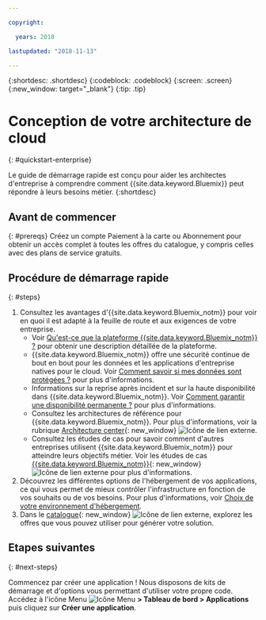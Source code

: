```yaml
---

copyright:

  years: 2018

lastupdated: "2018-11-13"

---
```


{:shortdesc: .shortdesc}
{:codeblock: .codeblock}
{:screen: .screen}
{:new_window: target="_blank"}
{:tip: .tip}

# Conception de votre architecture de cloud
{: #quickstart-enterprise}

Le guide de démarrage rapide est conçu pour aider les architectes d'entreprise à comprendre comment {{site.data.keyword.Bluemix}} peut répondre à leurs besoins métier.
{:shortdesc}

## Avant de commencer
{: #prereqs}
Créez un compte Paiement à la carte ou Abonnement pour obtenir un accès complet à toutes les offres du catalogue, y compris celles avec des plans de service gratuits. 

## Procédure de démarrage rapide
{: #steps}

1. Consultez les avantages d'{{site.data.keyword.Bluemix_notm}} pour voir en quoi il est adapté à la feuille de route et aux exigences de votre entreprise. 
    * Voir [Qu'est-ce que la plateforme {{site.data.keyword.Bluemix_notm}} ?](/docs/overview/ibm-cloud.html) pour obtenir une description détaillée de la plateforme.
    * {{site.data.keyword.Bluemix_notm}} offre une sécurité continue de bout en bout pour les données et les applications d'entreprise natives pour le cloud. Voir [Comment savoir si mes données sont protégées ?](/docs/overview/security.html) pour plus d'informations. 
    * Informations sur la reprise après incident et sur la haute disponibilité dans {{site.data.keyword.Bluemix_notm}}. Voir [Comment garantir une disponibilité permanente ?](/docs/overview/zero_downtime.html#zero-downtime) pour plus d'informations.
    * Consultez les architectures de référence pour {{site.data.keyword.Bluemix_notm}}. Pour plus d'informations, voir la rubrique [Architecture center](https://www.ibm.com/cloud/garage/architectures){: new_window} ![Icône de lien externe](../icons/launch-glyph.svg). 
    * Consultez les études de cas pour savoir comment d'autres entreprises utilisent {{site.data.keyword.Bluemix_notm}} pour atteindre leurs objectifs métier. Voir les études de cas [{{site.data.keyword.Bluemix_notm}}](https://www.ibm.com/cloud-computing/bluemix/case-studies){: new_window} ![Icône de lien externe](../icons/launch-glyph.svg) pour plus d'informations. 
2. Découvrez les différentes options de l'hébergement de vos applications, ce qui vous permet de mieux contrôler l'infrastructure en fonction de vos souhaits ou de vos besoins. Pour plus d'informations, voir [Choix de votre environnement d'hébergement](/docs/overview/ibm-cloud-platform.html#choose-compute).
3. Dans le [catalogue](https://console.cloud.ibm.com/catalog){: new_window} ![Icône de lien externe](../icons/launch-glyph.svg), explorez les offres que vous pouvez utiliser pour générer votre solution.

## Etapes suivantes
{: #next-steps}

Commencez par créer une application ! Nous disposons de kits de démarrage et d'options vous permettant d'utiliser votre propre code. Accédez à l'icône Menu ![Icône Menu](../icons/icon_hamburger.svg) **> Tableau de bord > Applications** puis cliquez sur **Créer une application**.

